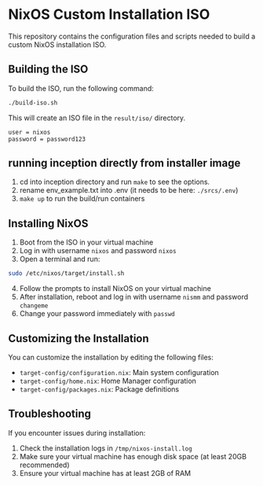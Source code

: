# NixOS Custom Installation ISO

This repository contains the configuration files and scripts needed to build a custom NixOS installation ISO.

## Building the ISO

To build the ISO, run the following command:

```bash
./build-iso.sh
```

This will create an ISO file in the `result/iso/` directory.

```
user = nixos
password = password123
```

## running inception directly from installer image

1. cd into inception directory and run `make` to see the options.
2. rename env_example.txt into .env (it needs to be here: `./srcs/.env`)
3. `make up` to run the build/run containers

## Installing NixOS

1. Boot from the ISO in your virtual machine
2. Log in with username `nixos` and password `nixos`
3. Open a terminal and run:

```bash
sudo /etc/nixos/target/install.sh
```

4. Follow the prompts to install NixOS on your virtual machine
5. After installation, reboot and log in with username `nismm` and password `changeme`
6. Change your password immediately with `passwd`

## Customizing the Installation

You can customize the installation by editing the following files:

- `target-config/configuration.nix`: Main system configuration
- `target-config/home.nix`: Home Manager configuration
- `target-config/packages.nix`: Package definitions

## Troubleshooting

If you encounter issues during installation:

1. Check the installation logs in `/tmp/nixos-install.log`
2. Make sure your virtual machine has enough disk space (at least 20GB recommended)
3. Ensure your virtual machine has at least 2GB of RAM
